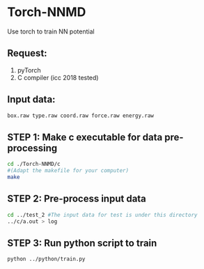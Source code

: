 # Torch-NNMD
Use torch to train NN potential

## Request:
1. pyTorch
2. C compiler (icc 2018 tested)

## Input data:
```bash
box.raw type.raw coord.raw force.raw energy.raw
```

## STEP 1: Make c executable for data pre-processing
```bash
cd ./Torch-NNMD/c
#(Adapt the makefile for your computer)
make
```

## STEP 2: Pre-process input data
```bash
cd ../test_2 #The input data for test is under this directory
../c/a.out > log
```

## STEP 3: Run python script to train
```bash
python ../python/train.py
```
